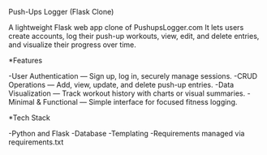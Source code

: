 Push-Ups Logger (Flask Clone)

A lightweight Flask web app clone of PushupsLogger.com
It lets users create accounts, log their push-up workouts, view, edit, and delete entries, and visualize their progress over time.

*Features

-User Authentication — Sign up, log in, securely manage sessions.
-CRUD Operations — Add, view, update, and delete push-up entries.
-Data Visualization — Track workout history with charts or visual summaries.
-Minimal & Functional — Simple interface for focused fitness logging.

*Tech Stack

-Python and Flask
-Database
-Templating
-Requirements managed via requirements.txt

